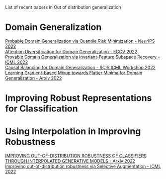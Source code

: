 List of recent papers in Out of distribution generalization

# Domain Generalization
[Probable Domain Generalization via Quantile Risk Minimization - NeurIPS 2022](https://arxiv.org/abs/2207.09944) </br>
[Attention Diversification for Domain Generalization - ECCV 2022](https://arxiv.org/abs/2210.04206v1) </br>
[Provable Domain Generalization via Invariant-Feature Subspace Recovery - ICML 2022](https://arxiv.org/abs/2201.12919) </br>
[Causal Balancing for Domain Generalization - SCIS ICML Workshop 2022](https://openreview.net/pdf?id=imav8hheb2M) </br>
[Learning Gradient-based Mixup towards Flatter Minima for Domain Generalization - Arxiv 2022]()
# Improving Robust Representations for Classification

# Using Interpolation in Improving Robustness
[IMPROVING OUT-OF-DISTRIBUTION ROBUSTNESS OF CLASSIFIERS THROUGH INTERPOLATED GENERATIVE MODELS - Arxiv 2022](https://openreview.net/pdf?id=XuxAEYYGhV-) </br>
[Improving out-of-distribution robustness via Selective Augmentation - ICML 2022](https://arxiv.org/pdf/2201.00299.pdf) </br>

